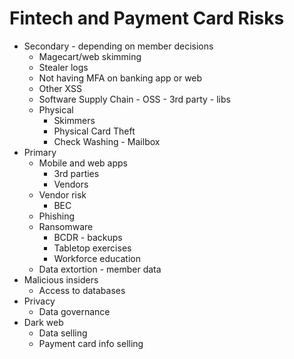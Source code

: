 # Fintech and Payment Card Risks

- Secondary - depending on member decisions
    - Magecart/web skimming
    - Stealer logs
    - Not having MFA on banking app or web
    - Other XSS
    - Software Supply Chain - OSS - 3rd party - libs
    - Physical
        - Skimmers
        - Physical Card Theft
        - Check Washing - Mailbox
- Primary
    - Mobile and web apps
        - 3rd parties
        - Vendors
    - Vendor risk
        - BEC
    - Phishing
    - Ransomware
        - BCDR - backups
        - Tabletop exercises
        - Workforce education
    - Data extortion - member data
- Malicious insiders
    - Access to databases
- Privacy
    - Data governance
- Dark web
    - Data selling
    - Payment card info selling